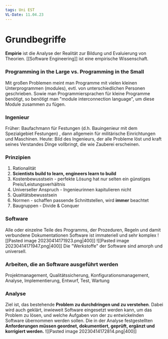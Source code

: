 ```yaml
---
tags: Uni EST
VL-Date: 11.04.23
---
```

# Grundbegriffe
__Empirie__ ist die Analyse der Realität zur Bildung und Evaluierung von Theorien.
[[Software Engineering]] ist eine empirische Wissenschaft.
### Programming in the Large vs. Programming in the Small
Mit großen Problemen meint man Programme mit vielen kleinen Unterprogrammen (modules), evtl. von unterschiedlichen Personen geschrieben.
Sowie man Programmiersprachen für kleine Programme benötigt, so benötigt man "module interconnection language", um diese Module zusammen zu fügen.
### Ingenieur
Früher: Baufachmann für Festungen (d.h. Bauingenieur mit dem Spezialgebiet Festungen) , dann allgemein für militärische Einrichtungen und Maschinen.
Heute: Bild des Ingenieurs, der alle Probleme löst und kraft seines Verstandes Dinge vollbringt, die wie Zauberei erscheinen.
### Prinzipien
1. Rationalität
2. __Scientists build to learn, engineers learn to build__
3. Kostenbewusstsein - perfekte Lösung hat nur selten ein günstiges Preis/Leistungsverhältnis
4. Universeller Anspruch - Ingenieurinnen kapitulieren nicht
5. Qualitätsbewusstsein
6. Normen - schaffen passende Schnittstellen, wird __immer__ beachtet
7. Baugruppen - Divide & Conquer

### Software
Alle oder einzelne Teile des Programms, der Prozeduren, Regeln und damit verbundene Dokumentationen
Software ist immateriell und sehr komplex
![[Pasted image 20230414171923.png|400]]
![[Pasted image 20230414171947.png|400]]
Die "Werkstoffe" der Software sind amorph und universell.
### Arbeiten, die an Software ausgeführt werden
Projektmanagement, Qualitätssicherung, Konfigurationsmanagement, Analyse, Implementierung, Entwurf, Test, Wartung
### Analyse
Ziel ist, das bestehende __Problem zu durchdringen und zu verstehen__. Dabei wird auch geklärt, inwieweit Software eingesetzt werden kann, um das Problem zu lösen, und welche Aufgaben von der zu entwickelnden Software übernommen werden sollen.
Die in der Analyse festgestellten __Anforderungen müssen geordnet, dokumentiert, geprüft, ergänzt und korrigiert werden.__
![[Pasted image 20230414172814.png|400]]